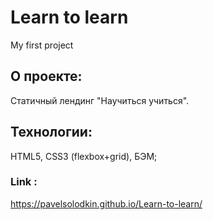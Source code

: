 # Learn to learn
My first project

## О проекте:
Статичный лендинг "Научиться учиться". 

## Технологии:
HTML5, CSS3 (flexbox+grid), БЭМ;

### Link :
https://pavelsolodkin.github.io/Learn-to-learn/
